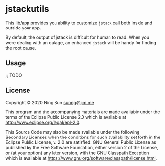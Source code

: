 # jstackutils

This lib/app provides you ability to customize `jstack` call both
inside and outside your app.

By default, the output of jstack is difficult for human to read. When
you were dealing with an outage, an enhanced `jstack` will be handy for
finding the root cause.

## Usage

;; TODO

## License

Copyright © 2020 Ning Sun <sunng@pm.me>

This program and the accompanying materials are made available under the
terms of the Eclipse Public License 2.0 which is available at
http://www.eclipse.org/legal/epl-2.0.

This Source Code may also be made available under the following Secondary
Licenses when the conditions for such availability set forth in the Eclipse
Public License, v. 2.0 are satisfied: GNU General Public License as published by
the Free Software Foundation, either version 2 of the License, or (at your
option) any later version, with the GNU Classpath Exception which is available
at https://www.gnu.org/software/classpath/license.html.
